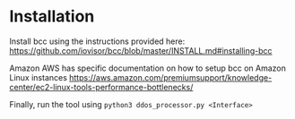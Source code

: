 # Installation 

Install bcc using the instructions provided here: https://github.com/iovisor/bcc/blob/master/INSTALL.md#installing-bcc

Amazon AWS has specific documentation on how to setup bcc on Amazon Linux instances https://aws.amazon.com/premiumsupport/knowledge-center/ec2-linux-tools-performance-bottlenecks/

Finally, run the tool using `python3 ddos_processor.py <Interface>`